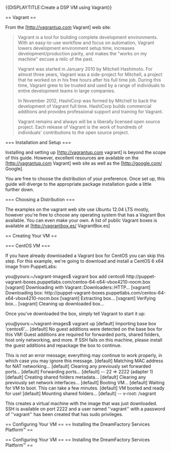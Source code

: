 {{DISPLAYTITLE:Create a DSP VM using Vagrant}}

== Vagrant ==

From the [http://vagrantup.com Vagrant] web site:

<blockquote>
<p>Vagrant is a tool for building complete development environments. With an easy-to-use workflow and focus on automation, Vagrant lowers development environment setup time, increases development/production parity, and makes the "works on my machine" excuse a relic of the past.</p>
<p>Vagrant was started in January 2010 by Mitchell Hashimoto. For almost three years, Vagrant was a side-project for Mitchell, a project that he worked on in his free hours after his full time job. During this time, Vagrant grew to be trusted and used by a range of individuals to entire development teams in large companies.</p>
<p>In November 2012, HashiCorp was formed by Mitchell to back the development of Vagrant full time. HashiCorp builds commercial additions and provides professional support and training for Vagrant.</p>
<p>Vagrant remains and always will be a liberally licensed open source project. Each release of Vagrant is the work of hundreds of individuals' contributions to the open source project.</p>
</blockquote>

=== Installation and Setup ===

Installing and setting up [http://vagrantup.com vagrant] is beyond the scope of this guide. However, excellent resources are available on the [http://vagrantup.com Vagrant] web site as well as the [http://google.com/ Google].

You are free to choose the distribution of your preference. Once set up, this guide will diverge to the appropriate package installation guide a little further down.

=== Choosing a Distribution ===

The examples on the vagrant web site use Ubuntu 12.04 LTS mostly, however you're free to choose any operating system that has a Vagrant Box available. You can even make your own.  A list of public Vagrant boxes is available at [http://vagrantbox.es/ VagrantBox.es]

== Creating Your VM ==

=== CentOS VM ===

If you have already downloaded a Vagrant box for CentOS you can skip this step. For this example, we're going to download and install a CentOS 6 x64 image from PuppetLabs:

<syntaxhighlight lang="bash">
you@yours:~/vagrant-images$ vagrant box add centos6 http://puppet-vagrant-boxes.puppetlabs.com/centos-64-x64-vbox4210-nocm.box
[vagrant] Downloading with Vagrant::Downloaders::HTTP...
[vagrant] Downloading box: http://puppet-vagrant-boxes.puppetlabs.com/centos-64-x64-vbox4210-nocm.box
[vagrant] Extracting box...
[vagrant] Verifying box...
[vagrant] Cleaning up downloaded box...
</syntaxhighlight>

Once you've downloaded the box, simply tell Vagrant to start it up:

<syntaxhighlight lang="bash">
you@yours:~/vagrant-images$ vagrant up
[default] Importing base box 'centos6'...
[default] No guest additions were detected on the base box for this VM! Guest
additions are required for forwarded ports, shared folders, host only
networking, and more. If SSH fails on this machine, please install
the guest additions and repackage the box to continue.

This is not an error message; everything may continue to work properly,
in which case you may ignore this message.
[default] Matching MAC address for NAT networking...
[default] Clearing any previously set forwarded ports...
[default] Forwarding ports...
[default] -- 22 => 2222 (adapter 1)
[default] Creating shared folders metadata...
[default] Clearing any previously set network interfaces...
[default] Booting VM...
[default] Waiting for VM to boot. This can take a few minutes.
[default] VM booted and ready for use!
[default] Mounting shared folders...
[default] -- v-root: /vagrant
</syntaxhighlight>

This creates a virtual machine with the image that was just downloaded. SSH is available on port 2222 and a user named ''vagrant'' with a password of ''vagrant'' has been created that has sudo privileges.

== Configuring Your VM ==
== Installing the DreamFactory Services Platform&trade; ==

== Configuring Your VM ==
== Installing the DreamFactory Services Platform&trade; ==
